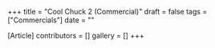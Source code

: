 +++
title = "Cool Chuck 2 (Commercial)"
draft = false
tags = ["Commercials"]
date = ""

[Article]
contributors = []
gallery = []
+++